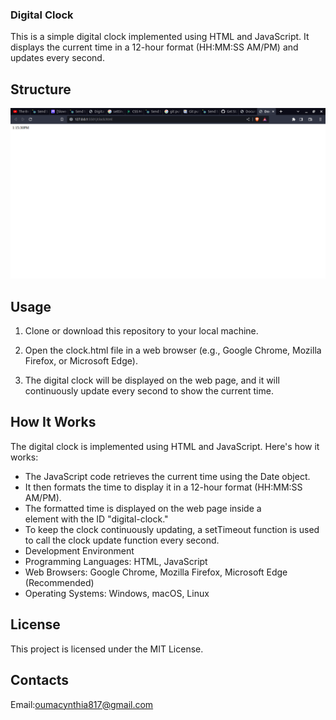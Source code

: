 ### Digital Clock
This is a simple digital clock implemented using HTML and JavaScript. It displays the current time in a 12-hour format (HH:MM:SS AM/PM) and updates every second.

## Structure
![Project Image](/images/mypage.png)

## Usage
1. Clone or download this repository to your local machine.

2. Open the clock.html file in a web browser (e.g., Google Chrome, Mozilla Firefox, or Microsoft Edge).

3. The digital clock will be displayed on the web page, and it will continuously update every second to show the current time.

## How It Works
The digital clock is implemented using HTML and JavaScript. Here's how it works:

- The JavaScript code retrieves the current time using the Date object.
- It then formats the time to display it in a 12-hour format (HH:MM:SS AM/PM).
- The formatted time is displayed on the web page inside a <div> element with the ID "digital-clock."
- To keep the clock continuously updating, a setTimeout function is used to call the clock update function every second.
- Development Environment
- Programming Languages: HTML, JavaScript
- Web Browsers: Google Chrome, Mozilla Firefox, Microsoft Edge (Recommended)
- Operating Systems: Windows, macOS, Linux


## License
This project is licensed under the MIT License.

## Contacts
Email:oumacynthia817@gmail.com
